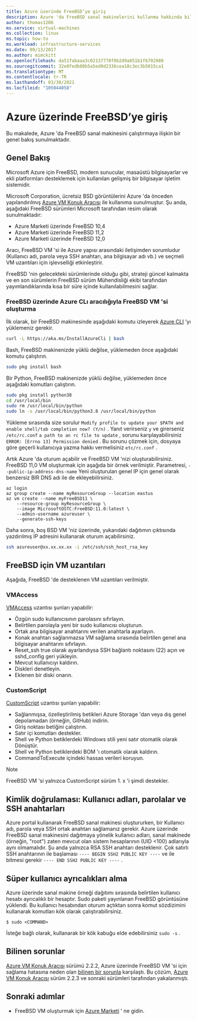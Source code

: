 ```yaml
---
title: Azure üzerinde FreeBSD’ye giriş
description: Azure 'da FreeBSD sanal makinelerini kullanma hakkında bilgi edinin
author: thomas1206
ms.service: virtual-machines
ms.collection: linux
ms.topic: how-to
ms.workload: infrastructure-services
ms.date: 09/13/2017
ms.author: mimckitt
ms.openlocfilehash: da51fabaaa3c02137770f0b2d9a851b1f6702980
ms.sourcegitcommit: 32e0fedb80b5a5ed0d2336cea18c3ec3b5015ca1
ms.translationtype: MT
ms.contentlocale: tr-TR
ms.lasthandoff: 03/30/2021
ms.locfileid: "105044058"
---
```

# <a name="introduction-to-freebsd-on-azure"></a>Azure üzerinde FreeBSD’ye giriş
Bu makalede, Azure 'da FreeBSD sanal makinesini çalıştırmaya ilişkin bir genel bakış sunulmaktadır.

## <a name="overview"></a>Genel Bakış
Microsoft Azure için FreeBSD, modern sunucular, masaüstü bilgisayarlar ve ekli platformları desteklemek için kullanılan gelişmiş bir bilgisayar işletim sistemidir.

Microsoft Corporation, ücretsiz BSD görüntülerini Azure 'da önceden yapılandırılmış [Azure VM Konuk Aracısı](https://github.com/Azure/WALinuxAgent/) ile kullanıma sunulmuştur. Şu anda, aşağıdaki FreeBSD sürümleri Microsoft tarafından resim olarak sunulmaktadır:

- Azure Marketi üzerinde FreeBSD 10,4
- Azure Marketi üzerinde FreeBSD 11,2
- Azure Marketi üzerinde FreeBSD 12,0

Aracı, FreeBSD VM 'si ile Azure yapısı arasındaki iletişimden sorumludur (Kullanıcı adı, parola veya SSH anahtarı, ana bilgisayar adı vb.) ve seçmeli VM uzantıları için işlevselliği etkinleştirir.

FreeBSD 'nin gelecekteki sürümlerinde olduğu gibi, strateji güncel kalmakta ve en son sürümlerin FreeBSD sürüm Mühendisliği ekibi tarafından yayımlandıklarında kısa bir süre içinde kullanılabilmesini sağlar.

### <a name="create-a-freebsd-vm-through-azure-cli-on-freebsd"></a>FreeBSD üzerinde Azure CLı aracılığıyla FreeBSD VM 'si oluşturma
İlk olarak, bir FreeBSD makinesinde aşağıdaki komutu izleyerek [Azure CLI](/cli/azure/get-started-with-azure-cli) 'yı yüklemeniz gerekir.

```bash 
curl -L https://aka.ms/InstallAzureCli | bash
```

Bash, FreeBSD makinenizde yüklü değilse, yüklemeden önce aşağıdaki komutu çalıştırın. 

```bash
sudo pkg install bash
```

Bir Python, FreeBSD makinenizde yüklü değilse, yüklemeden önce aşağıdaki komutları çalıştırın. 

```bash
sudo pkg install python38
cd /usr/local/bin 
sudo rm /usr/local/bin/python 
sudo ln -s /usr/local/bin/python3.8 /usr/local/bin/python
```

Yükleme sırasında size sorulur `Modify profile to update your $PATH and enable shell/tab completion now? (Y/n)` . Yanıt verirseniz `y` ve girerseniz `/etc/rc.conf` `a path to an rc file to update` , sorunu karşılayabilirsiniz `ERROR: [Errno 13] Permission denied` . Bu sorunu çözmek için, dosyaya göre geçerli kullanıcıya yazma hakkı vermelisiniz `etc/rc.conf` .

Artık Azure 'da oturum açabilir ve FreeBSD VM 'nizi oluşturabilirsiniz. FreeBSD 11,0 VM oluşturmak için aşağıda bir örnek verilmiştir. Parametresi, `--public-ip-address-dns-name` Yeni oluşturulan genel IP için genel olarak benzersiz BIR DNS adı ile de ekleyebilirsiniz. 

```azurecli
az login 
az group create --name myResourceGroup --location eastus
az vm create --name myFreeBSD11 \
    --resource-group myResourceGroup \
    --image MicrosoftOSTC:FreeBSD:11.0:latest \
    --admin-username azureuser \
    --generate-ssh-keys
```

Daha sonra, boş BSD VM 'niz üzerinde, yukarıdaki dağıtımın çıktısında yazdırılmış IP adresini kullanarak oturum açabilirsiniz. 

```bash
ssh azureuser@xx.xx.xx.xx -i /etc/ssh/ssh_host_rsa_key
```   

## <a name="vm-extensions-for-freebsd"></a>FreeBSD için VM uzantıları
Aşağıda, FreeBSD 'de desteklenen VM uzantıları verilmiştir.

### <a name="vmaccess"></a>VMAccess
[VMAccess](https://github.com/Azure/azure-linux-extensions/tree/master/VMAccess) uzantısı şunları yapabilir:

* Özgün sudo kullanıcısının parolasını sıfırlayın.
* Belirtilen parolayla yeni bir sudo kullanıcısı oluşturun.
* Ortak ana bilgisayar anahtarını verilen anahtarla ayarlayın.
* Konak anahtarı sağlanmazsa VM sağlama sırasında belirtilen genel ana bilgisayar anahtarını sıfırlayın.
* Reset_ssh true olarak ayarlandıysa SSH bağlantı noktasını (22) açın ve sshd_config geri yükleyin.
* Mevcut kullanıcıyı kaldırın.
* Diskleri denetleyin.
* Eklenen bir diski onarın.

### <a name="customscript"></a>CustomScript
[CustomScript](https://github.com/Azure/azure-linux-extensions/tree/master/CustomScript) uzantısı şunları yapabilir:

* Sağlanmışsa, özelleştirilmiş betikleri Azure Storage 'dan veya dış genel depolamadan (örneğin, GitHub) indirin.
* Giriş noktası betiğini çalıştırın.
* Satır içi komutları destekler.
* Shell ve Python betiklerdeki Windows stili yeni satır otomatik olarak Dönüştür.
* Shell ve Python betiklerdeki BOM 'ı otomatik olarak kaldırın.
* CommandToExecute içindeki hassas verileri koruyun.

> [!NOTE]
> FreeBSD VM 'si yalnızca CustomScript sürüm 1. x 'i şimdi destekler.  

## <a name="authentication-user-names-passwords-and-ssh-keys"></a>Kimlik doğrulaması: Kullanıcı adları, parolalar ve SSH anahtarları
Azure portal kullanarak FreeBSD sanal makinesi oluştururken, bir Kullanıcı adı, parola veya SSH ortak anahtarı sağlamanız gerekir.
Azure üzerinde FreeBSD sanal makinesini dağıtmaya yönelik kullanıcı adları, sanal makinede (örneğin, "root") zaten mevcut olan sistem hesaplarının (UID <100) adlarıyla aynı olmamalıdır.
Şu anda yalnızca RSA SSH anahtarı desteklenir. Çok satırlı SSH anahtarının ile başlaması `---- BEGIN SSH2 PUBLIC KEY ----` ve ile bitmesi gerekir `---- END SSH2 PUBLIC KEY ----` .

## <a name="obtaining-superuser-privileges"></a>Süper kullanıcı ayrıcalıkları alma
Azure üzerinde sanal makine örneği dağıtımı sırasında belirtilen kullanıcı hesabı ayrıcalıklı bir hesaptır. Sudo paketi yayınlanan FreeBSD görüntüsüne yüklendi.
Bu kullanıcı hesabından oturum açtıktan sonra komut sözdizimini kullanarak komutları kök olarak çalıştırabilirsiniz.

```
$ sudo <COMMAND>
```

İsteğe bağlı olarak, kullanarak bir kök kabuğu elde edebilirsiniz `sudo -s` .

## <a name="known-issues"></a>Bilinen sorunlar
[Azure VM Konuk Aracısı](https://github.com/Azure/WALinuxAgent/) sürümü 2.2.2, Azure üzerinde FreeBSD VM 'si için sağlama hatasına neden olan [bilinen bir sorunla](https://github.com/Azure/WALinuxAgent/pull/517) karşılaştı. Bu çözüm, [Azure VM Konuk Aracısı](https://github.com/Azure/WALinuxAgent/) sürüm 2.2.3 ve sonraki sürümleri tarafından yakalanmıştı. 

## <a name="next-steps"></a>Sonraki adımlar
* FreeBSD VM oluşturmak için [Azure Marketi](https://azuremarketplace.microsoft.com/marketplace/apps/thefreebsdfoundation.freebsd-12_2?tab=Overview) ' ne gidin.
